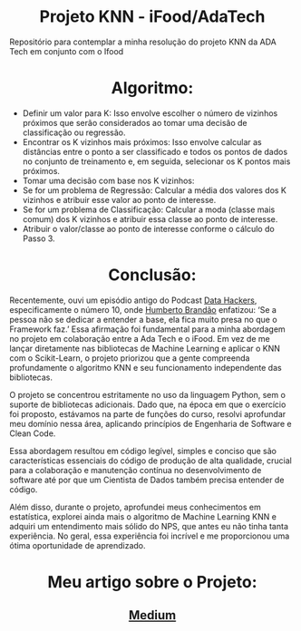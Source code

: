 <h1 align="center">Projeto KNN - iFood/AdaTech</h1>
<p>Repositório para contemplar a minha resolução do projeto KNN da ADA Tech em conjunto com o Ifood</p>
<h1 align="center">Algoritmo:</h1>
<ul>
  <li>Definir um valor para K: Isso envolve escolher o número de vizinhos próximos que serão considerados ao tomar uma decisão de classificação ou regressão.</li>
  <li>Encontrar os K vizinhos mais próximos: Isso envolve calcular as distâncias entre o ponto a ser classificado e todos os pontos de dados no conjunto de treinamento e, em seguida, selecionar os K pontos mais próximos.</li>
  <li>Tomar uma decisão com base nos K vizinhos:</li>
  <li>Se for um problema de Regressão: Calcular a média dos valores dos K vizinhos e atribuir esse valor ao ponto de interesse.</li>
  <li>Se for um problema de Classificação: Calcular a moda (classe mais comum) dos K vizinhos e atribuir essa classe ao ponto de interesse.</li>
  <li>Atribuir o valor/classe ao ponto de interesse conforme o cálculo do Passo 3.</li>
</ul>
<h1 align="center">Conclusão:</h1>
<p>Recentemente, ouvi um episódio antigo do Podcast <a href="https://www.datahackers.com.br/podcast">Data Hackers</a>, especificamente o número 10, onde <a href="https://www.linkedin.com/notifications/?filter=all">Humberto Brandão</a> enfatizou: ‘Se a pessoa não se dedicar a entender a base, ela fica muito presa no que o Framework faz.’ Essa afirmação foi fundamental para a minha abordagem no projeto em colaboração entre a Ada Tech e o iFood. Em vez de me lançar diretamente nas bibliotecas de Machine Learning e aplicar o KNN com o Scikit-Learn, o projeto priorizou que a gente compreenda profundamente o algoritmo KNN e seu funcionamento independente das bibliotecas.</p>
<p>O projeto se concentrou estritamente no uso da linguagem Python, sem o suporte de bibliotecas adicionais. Dado que, na época em que o exercício foi proposto, estávamos na parte de funções do curso, resolvi aprofundar meu domínio nessa área, aplicando princípios de Engenharia de Software e Clean Code.</p>
<p>Essa abordagem resultou em código legível, simples e conciso que são características essenciais do código de produção de alta qualidade, crucial para a colaboração e manutenção contínua no desenvolvimento de software até por que um Cientista de Dados também precisa entender de código.</p>
<p>Além disso, durante o projeto, aprofundei meus conhecimentos em estatística, explorei ainda mais o algoritmo de Machine Learning KNN e adquiri um entendimento mais sólido do NPS, que antes eu não tinha tanta experiência. No geral, essa experiência foi incrível e me proporcionou uma ótima oportunidade de aprendizado.</p>
<h1 align="center">Meu artigo sobre o Projeto:</h1>
<h2 align="center"><a href="https://medium.com/@math-muniz/desafio-ifood-construindo-um-algoritmo-k-nearest-neighbors-do-zero-para-prever-net-promoter-score-2e9ed41290d5">Medium</a></h2>
